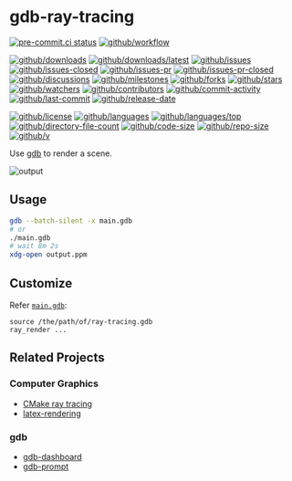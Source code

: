 # gdb-ray-tracing

[![pre-commit.ci status](https://results.pre-commit.ci/badge/github/Freed-Wu/gdb-ray-tracing/main.svg)](https://results.pre-commit.ci/latest/github/Freed-Wu/gdb-ray-tracing/main)
[![github/workflow](https://github.com/Freed-Wu/gdb-ray-tracing/actions/workflows/main.yml/badge.svg)](https://github.com/Freed-Wu/gdb-ray-tracing/actions)

[![github/downloads](https://shields.io/github/downloads/Freed-Wu/gdb-ray-tracing/total)](https://github.com/Freed-Wu/gdb-ray-tracing/releases)
[![github/downloads/latest](https://shields.io/github/downloads/Freed-Wu/gdb-ray-tracing/latest/total)](https://github.com/Freed-Wu/gdb-ray-tracing/releases/latest)
[![github/issues](https://shields.io/github/issues/Freed-Wu/gdb-ray-tracing)](https://github.com/Freed-Wu/gdb-ray-tracing/issues)
[![github/issues-closed](https://shields.io/github/issues-closed/Freed-Wu/gdb-ray-tracing)](https://github.com/Freed-Wu/gdb-ray-tracing/issues?q=is%3Aissue+is%3Aclosed)
[![github/issues-pr](https://shields.io/github/issues-pr/Freed-Wu/gdb-ray-tracing)](https://github.com/Freed-Wu/gdb-ray-tracing/pulls)
[![github/issues-pr-closed](https://shields.io/github/issues-pr-closed/Freed-Wu/gdb-ray-tracing)](https://github.com/Freed-Wu/gdb-ray-tracing/pulls?q=is%3Apr+is%3Aclosed)
[![github/discussions](https://shields.io/github/discussions/Freed-Wu/gdb-ray-tracing)](https://github.com/Freed-Wu/gdb-ray-tracing/discussions)
[![github/milestones](https://shields.io/github/milestones/all/Freed-Wu/gdb-ray-tracing)](https://github.com/Freed-Wu/gdb-ray-tracing/milestones)
[![github/forks](https://shields.io/github/forks/Freed-Wu/gdb-ray-tracing)](https://github.com/Freed-Wu/gdb-ray-tracing/network/members)
[![github/stars](https://shields.io/github/stars/Freed-Wu/gdb-ray-tracing)](https://github.com/Freed-Wu/gdb-ray-tracing/stargazers)
[![github/watchers](https://shields.io/github/watchers/Freed-Wu/gdb-ray-tracing)](https://github.com/Freed-Wu/gdb-ray-tracing/watchers)
[![github/contributors](https://shields.io/github/contributors/Freed-Wu/gdb-ray-tracing)](https://github.com/Freed-Wu/gdb-ray-tracing/graphs/contributors)
[![github/commit-activity](https://shields.io/github/commit-activity/w/Freed-Wu/gdb-ray-tracing)](https://github.com/Freed-Wu/gdb-ray-tracing/graphs/commit-activity)
[![github/last-commit](https://shields.io/github/last-commit/Freed-Wu/gdb-ray-tracing)](https://github.com/Freed-Wu/gdb-ray-tracing/commits)
[![github/release-date](https://shields.io/github/release-date/Freed-Wu/gdb-ray-tracing)](https://github.com/Freed-Wu/gdb-ray-tracing/releases/latest)

[![github/license](https://shields.io/github/license/Freed-Wu/gdb-ray-tracing)](https://github.com/Freed-Wu/gdb-ray-tracing/blob/main/LICENSE)
[![github/languages](https://shields.io/github/languages/count/Freed-Wu/gdb-ray-tracing)](https://github.com/Freed-Wu/gdb-ray-tracing)
[![github/languages/top](https://shields.io/github/languages/top/Freed-Wu/gdb-ray-tracing)](https://github.com/Freed-Wu/gdb-ray-tracing)
[![github/directory-file-count](https://shields.io/github/directory-file-count/Freed-Wu/gdb-ray-tracing)](https://github.com/Freed-Wu/gdb-ray-tracing)
[![github/code-size](https://shields.io/github/languages/code-size/Freed-Wu/gdb-ray-tracing)](https://github.com/Freed-Wu/gdb-ray-tracing)
[![github/repo-size](https://shields.io/github/repo-size/Freed-Wu/gdb-ray-tracing)](https://github.com/Freed-Wu/gdb-ray-tracing)
[![github/v](https://shields.io/github/v/release/Freed-Wu/gdb-ray-tracing)](https://github.com/Freed-Wu/gdb-ray-tracing)

Use [gdb](https://www.gnu.org/software/gdb/) to render a scene.

![output](https://github.com/Freed-Wu/gdb-ray-tracing/assets/32936898/bef29d5e-9883-4d90-b089-29c8656f9c23)

## Usage

```sh
gdb --batch-silent -x main.gdb
# or
./main.gdb
# wait 8m 2s
xdg-open output.ppm
```

## Customize

Refer [`main.gdb`](main.gdb):

```gdb
source /the/path/of/ray-tracing.gdb
ray_render ...
```

## Related Projects

### Computer Graphics

- [CMake ray tracing](https://zhuanlan.zhihu.com/p/123419161)
- [latex-rendering](https://github.com/xziyue/latex-rendering)

### gdb

- [gdb-dashboard](https://github.com/cyrus-and/gdb-dashboard)
- [gdb-prompt](https://github.com/Freed-Wu/gdb-prompt)
